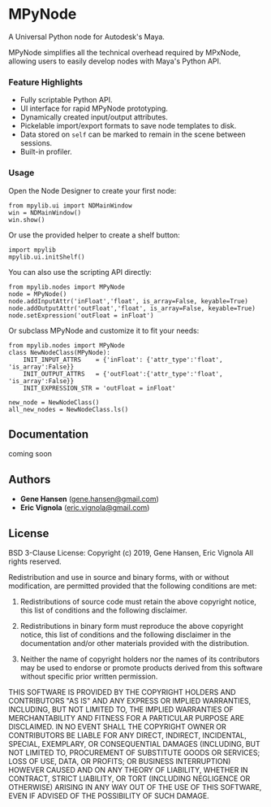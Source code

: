 # MPyNode
A Universal Python node for Autodesk's Maya.

MPyNode simplifies all the technical overhead required by MPxNode, allowing users to easily develop nodes with Maya's Python API.

### Feature Highlights
* Fully scriptable Python API.
* UI interface for rapid MPyNode prototyping.
* Dynamically created input/output attributes.
* Pickelable import/export formats to save node templates to disk.
* Data stored on `self` can be marked to remain in the scene between sessions.
* Built-in profiler.

### Usage
Open the Node Designer to create your first node:
```
from mpylib.ui import NDMainWindow
win = NDMainWindow()
win.show()
```
Or use the provided helper to create a shelf button:
```
import mpylib
mpylib.ui.initShelf()
```
You can also use the scripting API directly:
```
from mpylib.nodes import MPyNode
node = MPyNode()
node.addInputAttr('inFloat','float', is_array=False, keyable=True)
node.addOutputAttr('outFloat','float', is_array=False, keyable=True)
node.setExpression('outFloat = inFloat')
```
Or subclass MPyNode and customize it to fit your needs:
```
from mpylib.nodes import MPyNode
class NewNodeClass(MPyNode):
    INIT_INPUT_ATTRS    = {'inFloat': {'attr_type':'float', 'is_array':False}}
    INIT_OUTPUT_ATTRS   = {'outFloat':{'attr_type':'float', 'is_array':False}}
    INIT_EXPRESSION_STR = 'outFloat = inFloat'
                      
new_node = NewNodeClass()
all_new_nodes = NewNodeClass.ls()
```

## Documentation 
coming soon

## Authors
* **Gene Hansen**  (gene.hansen@gmail.com)
* **Eric Vignola** (eric.vignola@gmail.com)

## License
BSD 3-Clause License:
Copyright (c)  2019, Gene Hansen, Eric Vignola 
All rights reserved. 

Redistribution and use in source and binary forms, with or without 
modification, are permitted provided that the following conditions are met:


1. Redistributions of source code must retain the above copyright notice, 
   this list of conditions and the following disclaimer.
   
2. Redistributions in binary form must reproduce the above copyright notice, 
   this list of conditions and the following disclaimer in the documentation 
   and/or other materials provided with the distribution.
   
3. Neither the name of copyright holders nor the names of its 
   contributors may be used to endorse or promote products derived from 
   this software without specific prior written permission.
   
THIS SOFTWARE IS PROVIDED BY THE COPYRIGHT HOLDERS AND CONTRIBUTORS "AS IS" 
AND ANY EXPRESS OR IMPLIED WARRANTIES, INCLUDING, BUT NOT LIMITED TO, THE 
IMPLIED WARRANTIES OF MERCHANTABILITY AND FITNESS FOR A PARTICULAR PURPOSE ARE 
DISCLAIMED. IN NO EVENT SHALL THE COPYRIGHT OWNER OR CONTRIBUTORS BE LIABLE 
FOR ANY DIRECT, INDIRECT, INCIDENTAL, SPECIAL, EXEMPLARY, OR CONSEQUENTIAL 
DAMAGES (INCLUDING, BUT NOT LIMITED TO, PROCUREMENT OF SUBSTITUTE GOODS OR 
SERVICES; LOSS OF USE, DATA, OR PROFITS; OR BUSINESS INTERRUPTION) HOWEVER 
CAUSED AND ON ANY THEORY OF LIABILITY, WHETHER IN CONTRACT, STRICT LIABILITY, 
OR TORT (INCLUDING NEGLIGENCE OR OTHERWISE) ARISING IN ANY WAY OUT OF THE USE 
OF THIS SOFTWARE, EVEN IF ADVISED OF THE POSSIBILITY OF SUCH DAMAGE.


